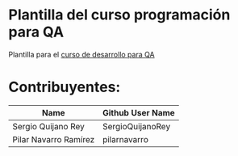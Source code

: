 # Plantilla del curso programación para QA

Plantilla para el [curso de desarrollo para QA](https://jj.github.io/curso-tdd)


# Contribuyentes:

| Name                  | Github User Name  |
| ----                  | ---               |
| Sergio Quijano Rey    | SergioQuijanoRey  |
|Pilar Navarro Ramírez  | pilarnavarro      |

